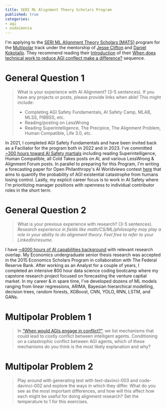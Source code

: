```yaml
---
title: SERI ML Alignment Theory Scholars Program
published: true
categories:
- agi
- eudaimonia
---
```


I'm applying to the [SERI ML Alignment Theory Scholars [MATS]](https://www.serimats.org/program) program for the [Multipolar](https://www.serimats.org/multipolar) track under the mentorship of [Jesse Clifton](https://www.alignmentforum.org/users/jesseclifton) and [Daniel Kokotajlo](https://www.lesswrong.com/users/daniel-kokotajlo). They recommend reading their [Introduction](https://www.lesswrong.com/s/32kWH6hqFhmdFsvBh/p/oNQGoySbpmnH632bG) of their [When does technical work to reduce AGI conflect make a difference?](https://www.lesswrong.com/s/32kWH6hqFhmdFsvBh) sequence. 

# General Question 1
> What is your experience with AI Alignment? (3-5 sentences). 
> If you have any projects or posts, please provide links when able!
> This might include:
> - Completing AGI Safety Fundamentals, AI Safety Camp, MLAB, MLSS, PIBBSS, etc.
> - Reading/posting on LessWrong
> - Reading Superintelligence, The Precipice, The Alignment Problem, Human Compatible, Life 3.0, etc.

In 2021, I completed AGI Safety Fundamentals and have been invited back as a Faciliator for the program both in 2022 and in 2023. I've committed [~300 hours toward AI Safety martials](https://mitchell-reynolds.github.io/Why-AGI#ai-safety-understanding-300-hours) including reading Superintelligence, Human Compatible, all Cold Takes posts on AI, and various LessWrong & Alignment Forum posts. In parallel to preparing for this Program, I'm writing a forecasting paper for Open Philanthropy's AI Worldviews contest [here](https://mitchell-reynolds.github.io/AI-Worldviews-Competition) that aims to quantify the probability of AGI existential catastrophe from humans losing control. Lastly, my explicit career focus is to work in AI Safety where I'm prioritizing manager positions with openness to individual contributor roles in the short term.


# General Question 2
> What is your previous experience with research? (3-5 sentences).
> _Research experience in fields like math/CS/ML/philosophy may play a role in your ability to do alignment theory. Feel free to refer to your LinkedIn/resume._

I have [~4000 hours of AI capabilities background](https://mitchell-reynolds.github.io/Why-AGI#ai-capabilities-understanding-4000-hours) with relevant research overlap. My Economics undergraduate senior thesis research was accepted in the 2015 Economics Scholars Program in collaboration with The Federal Reserve Bank. After working as an Analyst for a couple of years, I completed an intensive 800 hour data science coding bootcamp where my capstone research project focused on forecasting the venture captial market. In my career & in spare time, I've developed dozens of ML models ranging from linear regressions, ARIMA, Bayesian hierarchical modelling, decision trees, random forests, XGBoost, CNN, YOLO, RNN, LSTM, and GANs.


# Multipolar Problem 1
> In [“When would AGIs engage in conflict?”](https://www.lesswrong.com/posts/cLDcKgvM6KxBhqhGq/when-would-agis-engage-in-conflict), we list mechanisms that could lead to costly conflict between intelligent agents. Conditioning on a catastrophic conflict between AGI agents, which of these mechanisms do you think is the most likely explanation and why?

# Multipolar Problem 2
> Play around with generating text with text-davinci-003 and code-davinci-002 and explore the ways in which they differ. What do you see as the most important differences, and how will this affect how each might be useful for doing alignment research? Set the temperature to 1 for this exercises.

